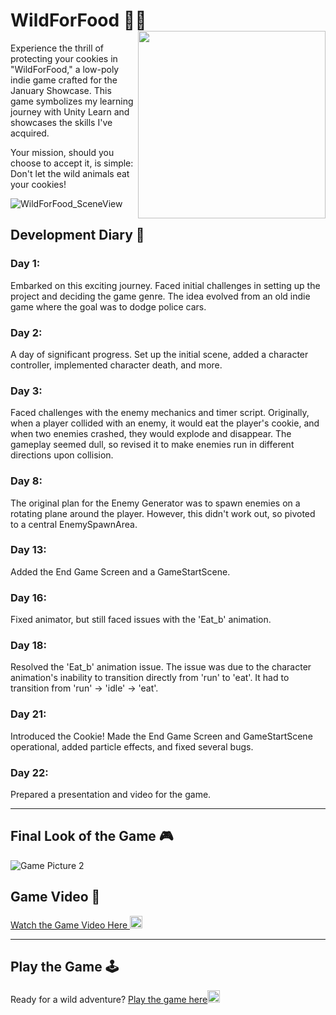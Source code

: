 # WildForFood 🐾🍪 <img src="https://user-images.githubusercontent.com/66517969/106664155-bbd95300-65b5-11eb-91d8-ac80ed55d6ab.png" width="300" align="right">

Experience the thrill of protecting your cookies in "WildForFood," a low-poly indie game crafted for the January Showcase. This game symbolizes my learning journey with Unity Learn and showcases the skills I've acquired. 

Your mission, should you choose to accept it, is simple: Don't let the wild animals eat your cookies!

![WildForFood_SceneView](https://user-images.githubusercontent.com/66517969/104521057-43622080-560d-11eb-9e4a-a24aeccca0e0.png)

## Development Diary 📒

### Day 1:
Embarked on this exciting journey. Faced initial challenges in setting up the project and deciding the game genre. The idea evolved from an old indie game where the goal was to dodge police cars.

### Day 2:
A day of significant progress. Set up the initial scene, added a character controller, implemented character death, and more.

### Day 3:
Faced challenges with the enemy mechanics and timer script. Originally, when a player collided with an enemy, it would eat the player's cookie, and when two enemies crashed, they would explode and disappear. The gameplay seemed dull, so revised it to make enemies run in different directions upon collision. 

### Day 8:
The original plan for the Enemy Generator was to spawn enemies on a rotating plane around the player. However, this didn't work out, so pivoted to a central EnemySpawnArea.

### Day 13:
Added the End Game Screen and a GameStartScene.

### Day 16:
Fixed animator, but still faced issues with the 'Eat_b' animation.

### Day 18:
Resolved the 'Eat_b' animation issue. The issue was due to the character animation's inability to transition directly from 'run' to 'eat'. It had to transition from 'run' -> 'idle' -> 'eat'.

### Day 21:
Introduced the Cookie! Made the End Game Screen and GameStartScene operational, added particle effects, and fixed several bugs.

### Day 22:
Prepared a presentation and video for the game. 

---

## Final Look of the Game 🎮
![Game Picture 2](https://user-images.githubusercontent.com/66517969/106482018-142d2980-64be-11eb-9ece-3121fcd75ac5.png)

## Game Video 🎥 
[Watch the Game Video Here <img src="https://user-images.githubusercontent.com/66517969/106664927-bfb9a500-65b6-11eb-8988-8fe9d27dc0f8.png" width="20">](https://user-images.githubusercontent.com/66517969/106490817-42633700-64c7-11eb-9d30-0c088766722f.mp4)

---

## Play the Game 🕹️
Ready for a wild adventure? [Play the game here<img src="https://user-images.githubusercontent.com/66517969/106664927-bfb9a500-65b6-11eb-8988-8fe9d27dc0f8.png" width="20">](https://play.unity.com/mg/other/webgl-cmf)
